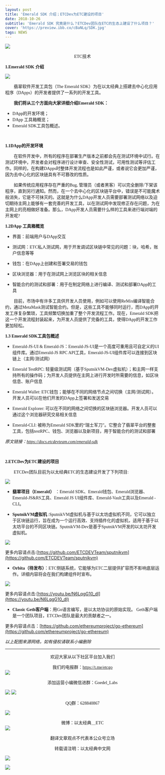 ```yaml
---
layout: post
title: 'Emerald SDK 介绍；ETCDev为ETC建设的项目'
date: 2018-10-26
subtitle: 'Emerald SDK 究竟是什么？ETCDev团队在ETC的生态上建设了什么项目？'
cover: 'https://preview.ibb.co/cBaNLq/SDK.jpg'
tags: NEWS
---
```



![](https://image.ibb.co/h9VWJA/image.jpg)

<font face="微软雅黑"><center>ETC技术</center></font>

**<font face="微软雅黑">1.Emerald SDK 介绍</font>**

![](https://image.ibb.co/i4fgfq/2.jpg)


&emsp;&emsp;<font face="微软雅黑">翡翠软件开发工具包（The Emerald SDK）为在以太经典上搭建去中心化应用程序（DApps）的开发者提供了一系列的开发工具。</font>

&emsp;&emsp;**<font face="微软雅黑">我们将从三个方面向大家详细介绍Emerald SDK：</font>**
- <font face="微软雅黑">DApp的开发环境； </font>
- <font face="微软雅黑">DApp 工具箱概览；</font>
- <font face="微软雅黑">Emerald SDK工具包概述。 </font>

<br>

**<font face="微软雅黑">1.1DApp的开发环境</font>**

&emsp;&emsp;<font face="微软雅黑">在软件开发中，所有的程序在部署生产版本之前都会先在测试环境中试行。在测试环境中，开发者会对程序进行设计审查、安全性测试，可用性测试等评估工作。同样的，在构建DApps时整体开发流程也是如此严谨，或者说它会更加严谨，因为去中心化的区块链具有不可篡改的性质。</font>

&emsp;&emsp;<font face="微软雅黑">如果传统应用程序存在严重的Bug, 管理员（或者黑客）可以完全删除/下架该程序，直到另行通知。然而，在一个去中心化的区块链平台中，错误是不可能魔术般消失，它是不可抹灭的。这就是为什么DApp开发人员需要部署测试网络以及迫切期待主网上能够有一套完善的开发工具，以在测试网中发现修正存在问题，为在主网上的亮相做好准备。那么，DApp开发人员需要什么样的工具来进行端对端的开发呢?</font>


**<font face="微软雅黑">1.2DApp 工具箱概览</font>**

- <font face="微软雅黑">界面：前端用户与DApp交互</font>

- <font face="微软雅黑">测试网：ETC私人测试网，用于开发调试区块链中常见的问题：块，哈希，账户信息等等</font>

- <font face="微软雅黑">钱包：在DApp上创建和签署交易的钱包</font>

- <font face="微软雅黑">区块浏览器：用于在测试网上浏览区块的相关信息</font>

- <font face="微软雅黑">智能合约的测试和部署：用于在制定网络上进行编译、测试和部署DApp的工具</font>

&emsp;&emsp;<font face="微软雅黑">目前，市场中有许多工具供开发人员使用，例如可以使用ReMix编译智能合约，通过MetaMask测试智能合约。但是，这些工具不能够同时运行，而DApp的开发工序复杂繁琐，工具频繁切换加重了整个开发流程工作。现在，Emerald SDK把这一个开发流程封装起来，为开发人员提供了完备的工具，使得DApp的开发工作更加轻松。</font>

**<font face="微软雅黑">1.3 Emerald SDK工具包概述</font>**


- <font face="微软雅黑">Emerald-JS-UI & Emerald-JS：Emerald-JS-UI是一个高度可重用且可自定义的UI组件库。通过Emerald-JS RPC API工具，Emerald-JS-UI组件库可以连接到区块链上（主网/测试网）</font>

- <font face="微软雅黑">Emerald TestRPC: 轻量级测试网（基于SputnikVM-Dev虚拟机）；和主网一样支持所有的操作码；为开发人员提供在主网上进行开发时所需要的信息，如区块信息、账户信息</font>

- <font face="微软雅黑">Emerald Wallet: ETC钱包；能够在不同的网络节点之间切换（主网/测试网）。开发人员可以在他们开发的DApp上签署和发送交易</font>

- <font face="微软雅黑">Emerald Explorer: 可以在不同的网络之间切换的区块链浏览器。开发人员可以通过这个浏览器研究交易相关信息</font>

- <font face="微软雅黑">Emerald-CLI: 被称为Emerald SDK里的“瑞士军刀”。它整合了翡翠平台的整套工具，包括testRPC、钱包、浏览器以及新项目，用于智能合约的测试和部署</font>



*<font face="微软雅黑">原文链接：https://docs.etcdevteam.com/emerald-sdk</font>*

<br>

**<font face="微软雅黑">2.ETCDev为ETC建设的项目</font>**

&emsp;&emsp;<font face="微软雅黑">ETCDev团队目前为以太经典ETC的生态建设开发了下列项目:</font>

![](https://preview.ibb.co/b08dRV/3.jpg)

- **<font face="微软雅黑">翡翠项目（Emerald） </font>**<font face="微软雅黑">：Emerald SDK、Emerald钱包、Emerald浏览器、Emerald-JS&RS工具、Emerald JS UI组件库、Emerald-Vault工具以及Emerald -CLI。</font>


- **<font face="微软雅黑">SputnikVM虚拟机 </font>**<font face="微软雅黑">:SputnikVM虚拟机与基于以太坊虚拟机不同，它可以独立于区块链运行，旨在成为一个运行高效、支持插件化的虚拟机，适用于基于以太坊平台的不同区块链。SputnikVM-Dev是基于SputnikVM开发的以太坊开发虚拟机。</font>

![](https://image.ibb.co/nCCitA/4.jpg)

<font face="微软雅黑">更多内容请点击:</font>[https://github.com/ETCDEVTeam/sputnikvm](https://github.com/ETCDEVTeam/sputnikvm)


- **<font face="微软雅黑">Orbita（待发布）</font>**<font face="微软雅黑">：ETC侧链系统，它能够为ETC二层提供扩容而不影响底层运作。详细内容将会在我们构建组件时宣布。</font>

![](https://image.ibb.co/bYJOtA/5.jpg)

<font face="微软雅黑">更多内容请点击:</font>[https://youtu.be/N6LqgG10_dI](https://youtu.be/N6LqgG10_dI)

- **<font face="微软雅黑">Classic Geth客户端</font>**<font face="微软雅黑">：用Go语言编写，是以太坊协议的原始实现。 Geth客户端是一个团队项目，ETCDev团队是最大的贡献者之一。</font>

<font face="微软雅黑">更多内容请点击：</font>[https://github.com/ethereumproject/go-ethereum](https://github.com/ethereumproject/go-ethereum)


*<font face="微软雅黑">以上配图来源网络，如有侵权请联系小编删除</font>*



***
<font face="微软雅黑"><center>欢迎大家从以下社区平台加入我们</center></font>


<font face="微软雅黑"><center>我们的电报群：https://t.me/etcgo</center></font>
![](https://image.ibb.co/dDg5iA/image.jpg)

<font face="微软雅黑"><center>添加运营小编微信进群：Goedel_Labs</center></font>

![](https://preview.ibb.co/hnL6OA/G.jpg)
![](https://preview.ibb.co/bZ4pbV/Yan.jpg)


<font face="微软雅黑"><center>QQ群：628840867</center></font>

![](https://image.ibb.co/fTYFGV/QQ.jpg)

<font face="微软雅黑"><center>微博：以太经典＿ETC</center></font>
![](https://preview.ibb.co/f2cWqq/weibo.jpg)

<font face="微软雅黑"><center>翻译文章观点不代表本公众号立场</center></font>

<font face="微软雅黑"><center>转载请注明：以太经典中文网</center></font>

![](https://image.ibb.co/mGe2Qq/image.jpg)

[![](https://image.ibb.co/miAkrp/01.jpg)](http://goedel.ai)
